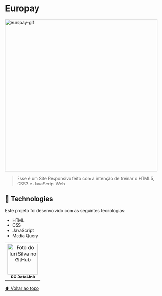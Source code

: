 
# Europay  

<img id="Europay" src="./assets/GIF/europay.gif" alt="europay-gif" width="500px">


> Esse é um Site Responsivo feito com a intenção de treinar o HTML5, CSS3 e JavaScript Web.

## 🚀 Technologies
Este projeto foi desenvolvido com as seguintes tecnologias:
    
- HTML
- CSS
- JavaScript
- Media Query

<table>
  <tr>
    <td align="center">
      <a href="#">
        <img src="https://avatars.githubusercontent.com/u/90225074?s=400&u=3514f5f6eeb1c9f5c14ad9deb479ae8e8ec8bd6f&v=4" width="100px;" alt="Foto do Iuri Silva no GitHub"/><br>
        <sub>
          <b>SC DataLink</b>
        </sub>
      </a>
    </td>
    
</table>

[⬆ Voltar ao topo](#Europay)<br>
